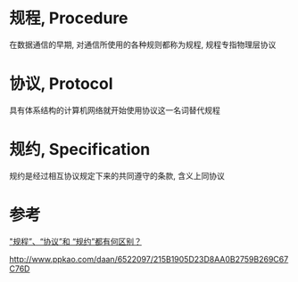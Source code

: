# 规程, Procedure

在数据通信的早期, 对通信所使用的各种规则都称为规程, 规程专指物理层协议

# 协议, Protocol

具有体系结构的计算机网络就开始使用协议这一名词替代规程

# 规约, Specification

规约是经过相互协议规定下来的共同遵守的条款, 含义上同协议

# 参考

["规程”、“协议”和 “规约”都有何区别？](https://zhidao.baidu.com/question/680145358819868452.html)

http://www.ppkao.com/daan/6522097/215B1905D23D8AA0B2759B269C67C76D
